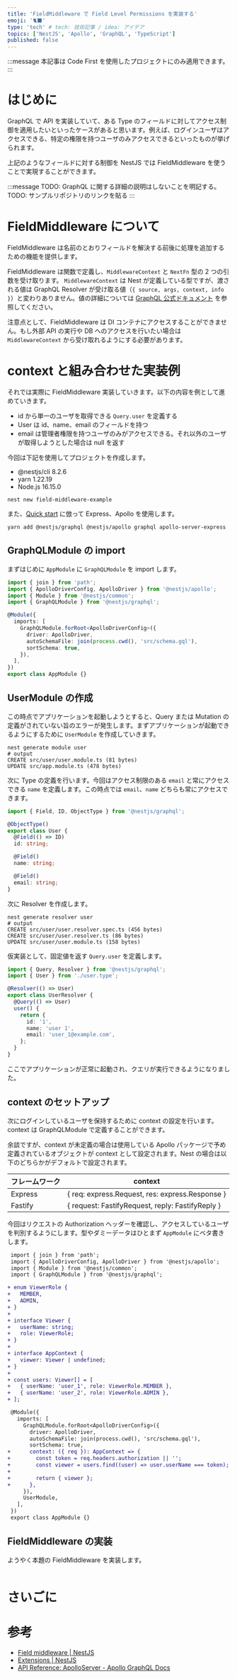 ```yaml
---
title: 'FieldMiddleware で Field Level Permissions を実装する'
emoji: '🐈‍⬛'
type: 'tech' # tech: 技術記事 / idea: アイデア
topics: ['NestJS', 'Apollo', 'GraphQL', 'TypeScript']
published: false
---
```


:::message
本記事は Code First を使用したプロジェクトにのみ適用できます。
:::

# はじめに

GraphQL で API を実装していて、ある Type のフィールドに対してアクセス制御を適用したいといったケースがあると思います。例えば、ログインユーザはアクセスできる、特定の権限を持つユーザのみアクセスできるといったものが挙げられます。

上記のようなフィールドに対する制御を NestJS では FieldMiddleware を使うことで実現することができます。

:::message
TODO: GraphQL に関する詳細の説明はしないことを明記する。
TODO: サンプルリポジトリのリンクを貼る
:::

# FieldMiddleware について

FieldMiddleware は名前のとおりフィールドを解決する前後に処理を追加するための機能を提供します。

FieldMiddleware は関数で定義し、`MiddlewareContext` と `NextFn` 型の 2 つの引数を受け取ります。 `MiddlewareContext` は Nest が定義している型ですが、渡される値は GraphQL Resolver が受け取る値（`{ source, args, context, info }`）と変わりありません。値の詳細については [GraphQL 公式ドキュメント](https://graphql.org/learn/execution/#root-fields-resolvers) を参照してください。

注意点として、FieldMiddleware は DI コンテナにアクセスすることができません。もし外部 API の実行や DB へのアクセスを行いたい場合は `MiddlewareContext` から受け取れるようにする必要があります。

# context と組み合わせた実装例

それでは実際に FieldMiddleware 実装していきます。以下の内容を例として進めていきます。

- id から単一のユーザを取得できる `Query.user` を定義する
- User は id、name、email のフィールドを持つ
- email は管理者権限を持つユーザのみがアクセスできる。それ以外のユーザが取得しようとした場合は null を返す

今回は下記を使用してプロジェクトを作成します。

- @nestjs/cli 8.2.6
- yarn 1.22.19
- Node.js 16.15.0

```shell
nest new field-middleware-example
```

また、[Quick start](https://docs.nestjs.com/graphql/quick-start) に倣って Express、Apollo を使用します。

```shell
yarn add @nestjs/graphql @nestjs/apollo graphql apollo-server-express
```

## GraphQLModule の import

まずはじめに `AppModule` に `GraphQLModule` を import します。

```typescript:src/app.module.ts
import { join } from 'path';
import { ApolloDriverConfig, ApolloDriver } from '@nestjs/apollo';
import { Module } from '@nestjs/common';
import { GraphQLModule } from '@nestjs/graphql';

@Module({
  imports: [
    GraphQLModule.forRoot<ApolloDriverConfig>({
      driver: ApolloDriver,
      autoSchemaFile: join(process.cwd(), 'src/schema.gql'),
      sortSchema: true,
    }),
  ],
})
export class AppModule {}
```

## UserModule の作成

この時点でアプリケーションを起動しようとすると、Query または Mutation の定義がされていない旨のエラーが発生します。まずアプリケーションが起動できるようにするために `UserModule` を作成していきます。

```shell
nest generate module user
# output
CREATE src/user/user.module.ts (81 bytes)
UPDATE src/app.module.ts (478 bytes)
```

次に Type の定義を行います。今回はアクセス制限のある `email` と常にアクセスできる `name` を定義します。この時点では `email`、`name` どちらも常にアクセスできます。

```typescript:src/user/user.type.ts
import { Field, ID, ObjectType } from '@nestjs/graphql';

@ObjectType()
export class User {
  @Field(() => ID)
  id: string;

  @Field()
  name: string;

  @Field()
  email: string;
}
```

次に Resolver を作成します。

```shell
nest generate resolver user
# output
CREATE src/user/user.resolver.spec.ts (456 bytes)
CREATE src/user/user.resolver.ts (86 bytes)
UPDATE src/user/user.module.ts (158 bytes)
```

仮実装として、固定値を返す `Query.user` を定義します。

```typescript:src/user/user.resolver.ts
import { Query, Resolver } from '@nestjs/graphql';
import { User } from './user.type';

@Resolver(() => User)
export class UserResolver {
  @Query(() => User)
  user() {
    return {
      id: '1',
      name: 'user 1',
      email: 'user_1@example.com',
    };
  }
}
```

ここでアプリケーションが正常に起動され、クエリが実行できるようになりました。

## context のセットアップ

次にログインしているユーザを保持するために context の設定を行います。context は GraphQLModule で定義することができます。

余談ですが、context が未定義の場合は使用している Apollo パッケージで予め定義されているオブジェクトが context として設定されます。Nest の場合は以下のどちらかがデフォルトで設定されます。

| フレームワーク | context                                          |
| -------------- | ------------------------------------------------ |
| Express        | { req: express.Request, res: express.Response }  |
| Fastify        | { request: FastifyRequest, reply: FastifyReply } |

今回はリクエストの Authorization ヘッダーを確認し、アクセスしているユーザを判別するようにします。型やダミーデータはひとまず `AppModule` にベタ書きします。

```diff typescript:src/app.module.ts
 import { join } from 'path';
 import { ApolloDriverConfig, ApolloDriver } from '@nestjs/apollo';
 import { Module } from '@nestjs/common';
 import { GraphQLModule } from '@nestjs/graphql';

+ enum ViewerRole {
+   MEMBER,
+   ADMIN,
+ }
+
+ interface Viewer {
+   userName: string;
+   role: ViewerRole;
+ }
+
+ interface AppContext {
+   viewer: Viewer | undefined;
+ }
+
+ const users: Viewer[] = [
+   { userName: 'user_1', role: ViewerRole.MEMBER },
+   { userName: 'user_2', role: ViewerRole.ADMIN },
+ ];

 @Module({
   imports: [
     GraphQLModule.forRoot<ApolloDriverConfig>({
       driver: ApolloDriver,
       autoSchemaFile: join(process.cwd(), 'src/schema.gql'),
       sortSchema: true,
+      context: ({ req }): AppContext => {
+        const token = req.headers.authorization || '';
+        const viewer = users.find((user) => user.userName === token);
+
+        return { viewer };
+      },
     }),
     UserModule,
   ],
 })
 export class AppModule {}
```

## FieldMiddleware の実装

ようやく本題の FieldMiddleware を実装します。

```typescript:shared/field-middleware/check-role.middleware.ts

```

# さいごに

# 参考

- [Field middleware | NestJS](https://docs.nestjs.com/graphql/field-middleware)
- [Extensions | NestJS](https://docs.nestjs.com/graphql/extensions)
- [API Reference: ApolloServer - Apollo GraphQL Docs](https://www.apollographql.com/docs/apollo-server/api/apollo-server/#middleware-specific-context-fields)

